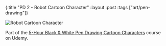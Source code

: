 {:title "PD 2 - Robot Cartoon Character"
 :layout :post
 :tags ["art/pen-drawing"]}

![Robot Cartoon Character](/img/art/misc/20210605%20-%202%20-%20Robot%20Cartoon%20Character.jpg)

Part of the [5-Hour Black & White Pen Drawing Cartoon Characters][5HBWPDCC]
course on Udemy.

[5HBWPDCC]: https://www.udemy.com/course/5-hour-black-and-white-pen-drawing-cartoon-characters/
